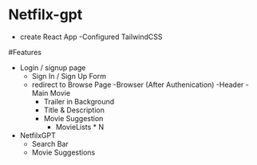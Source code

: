# Netfilx-gpt
 
- create React App
-Configured TailwindCSS


#Features 
- Login / signup page
    - Sign In / Sign Up Form
    - redirect to Browse Page
-Browser (After Authenication)
    -Header
    -Main Movie
        - Trailer in Background
        - Title & Description
        - Movie Suggestion
            - MovieLists * N 
- NetfilxGPT 
    - Search Bar
    - Movie Suggestions
